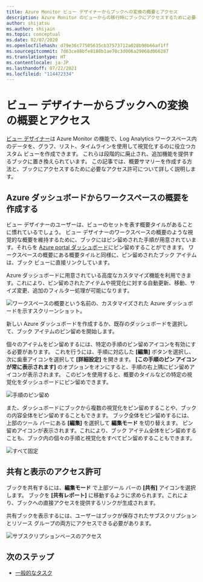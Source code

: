 ```yaml
---
title: Azure Monitor ビュー デザイナーからブックへの変換の概要とアクセス
description: Azure Monitor のビューからの移行時にブックにアクセスするために必要なアクセス許可。
author: shijatsu
ms.author: shijain
ms.topic: conceptual
ms.date: 02/07/2020
ms.openlocfilehash: d79e36c77505635cb37573712a028b98b66af1ff
ms.sourcegitcommit: 7d63ce88bfe8188b1ae70c3d006a29068d066287
ms.translationtype: HT
ms.contentlocale: ja-JP
ms.lasthandoff: 07/22/2021
ms.locfileid: "114472334"
---
```

# <a name="view-designer-to-workbooks-conversion-summary-and-access"></a>ビュー デザイナーからブックへの変換の概要とアクセス
[ビュー デザイナー](view-designer.md)は Azure Monitor の機能で、Log Analytics ワークスペース内のデータを、グラフ、リスト、タイムラインを使用して視覚化するのに役立つカスタム ビューを作成できます。 これらは段階的に廃止され、追加機能を提供するブックに置き換えられています。 この記事では、概要サマリーを作成する方法と、ブックにアクセスするために必要なアクセス許可について詳しく説明します。

## <a name="creating-your-workspace-summary-from-azure-dashboard"></a>Azure ダッシュボードからワークスペースの概要を作成する
ビュー デザイナーのユーザーは、ビューのセットを表す概要タイルがあることに慣れているでしょう。 ビュー デザイナーのワークスペースの概要のような視覚的な概要を維持するために、ブックにはピン留めされた手順が用意されています。それらを [Azure portal ダッシュボード](../../azure-portal/azure-portal-dashboards.md)にピン留めすることができます。 ワークスペースの概要にある概要タイルと同様に、ピン留めされたブック アイテムは、ブック ビューに直接リンクしています。

Azure ダッシュボードに用意されている高度なカスタマイズ機能を利用できます。これにより、ピン留めされたアイテムや視覚化に対する自動更新、移動、サイズ変更、追加のフィルター処理が可能になります。 

![ワークスペースの概要という名前の、カスタマイズされた Azure ダッシュボードを示すスクリーンショット。](media/view-designer-conversion-access/dashboard.png)

新しい Azure ダッシュボードを作成するか、既存のダッシュボードを選択して、ブック アイテムのピン留めを開始します。

個々のアイテムをピン留めするには、特定の手順のピン留めアイコンを有効にする必要があります。 これを行うには、手順に対応した **[編集]** ボタンを選択し、次に歯車アイコンを選択して **[詳細設定]** を開きます。 **[この手順のピン アイコンが常に表示されます]** のオプションをオンにすると、手順の右上隅にピン留めアイコンが表示されます。 このピンを使用すると、概要のタイルなどの特定の視覚化をダッシュボードにピン留めできます。

![手順のピン留め](media/view-designer-conversion-access/pin-step.png)


また、ダッシュボードにブックから複数の視覚化をピン留めすることや、ブックの内容全体をピン留めすることもできます。 ブック全体をピン留めするには、上部のツール バーにある **[編集]** を選択して **編集モード** を切り替えます。 ピン留めアイコンが表示されます。これにより、ブック アイテム全体をピン留めすることも、ブック内の個々の手順と視覚化をすべてピン留めすることもできます。

![すべて固定](media/view-designer-conversion-access/pin-all.png)

## <a name="sharing-and-viewing-permissions"></a>共有と表示のアクセス許可 

ブックを共有するには、**編集モード** で上部ツール バーの **[共有]** アイコンを選択します。 ブックを **[共有レポート]** に移動するように求められます。これにより、ブックへの直接アクセスを提供するリンクが生成されます。

共有ブックを表示するには、ユーザーはブックが保存されたサブスクリプションとリソース グループの両方にアクセスできる必要があります。

![サブスクリプションベースのアクセス](media/view-designer-conversion-access/subscription-access.png)

## <a name="next-steps"></a>次のステップ

- [一般的なタスク](view-designer-conversion-tasks.md)